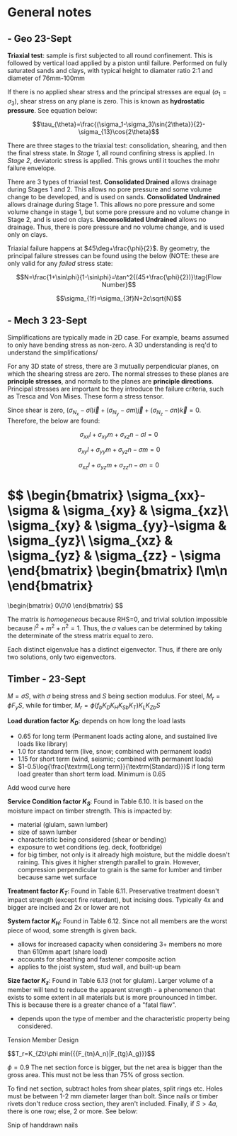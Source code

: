 # General notes

## - Geo 23-Sept

**Triaxial test**: sample is first subjected to all round confinement. This is followed by vertical load applied by a piston until failure. Performed on fully saturated sands and clays, with typical height to diamater ratio 2:1 and diameter of 76mm-100mm

If there is no applied shear stress and the principal stresses are equal ($\sigma_1=\sigma_3$), shear stress on any plane is zero. This is known as **hydrostatic pressure**. See equation below:

$$\tau_{\theta}=\frac{(\sigma_1-\sigma_3)\sin{2\theta}}{2}-\sigma_{13}\cos{2\theta}$$

There are three stages to the triaxial test: consolidation, shearing, and then the final stress state. In *Stage 1*, all round confining stress is applied. In *Stage 2*, deviatoric stress is applied. This grows until it touches the mohr failure envelope.

There are 3 types of triaxial test. **Consolidated Drained** allows drainage during Stages 1 and 2. This allows no pore pressure and some volume change to be developed, and is used on sands. **Consolidated Undrained** allows drainage during Stage 1. This allows no pore pressure and some volume change in stage 1, but some pore pressure and no volume change in Stage 2, and is used on clays. **Unconsolidated Undrained** allows no drainage. Thus, there is pore pressure and no volume change, and is used only on clays.

Triaxial failure happens at $45\deg+\frac{\phi}{2}$. By geometry, the principal failure stresses can be found using the below (NOTE: these are only valid for any *failed* stress state:

$$N=\frac{1+\sin\phi}{1-\sin\phi}=\tan^2{(45+\frac{\phi}{2})}\tag{Flow Number}$$

$$\sigma_{1f}=\sigma_{3f}N+2c\sqrt{N}$$

## - Mech 3 23-Sept

Simplifications are typically made in 2D case. For example, beams assumed to only have bending stress as non-zero. A 3D understanding is req'd to understand the simplifications/

For any 3D state of stress, there are 3 mutually perpendicular planes, on which the shearing stress are zero. The normal stresses to these planes are **principle stresses**, and normals to the planes are **principle directions**. Principal stresses are important bc they introduce the failure criteria, such as Tresca and Von Mises. These form a stress tensor.

Since shear is zero, $(\sigma_{N_x}-\sigma{l})\vec{i}+(\sigma_{N_y}-\sigma{m})\vec{j}+(\sigma_{N_z}-\sigma{n})\vec{k}=0$. Therefore, the below are found:

$$\sigma_{xx}l+\sigma_{xy}m+\sigma_{xz}n-\sigma{l}=0$$

$$\sigma_{xy}l+\sigma_{yy}m+\sigma_{yz}n-\sigma{m}=0$$

$$\sigma_{xz}l+\sigma_{yz}m+\sigma_{zz}n-\sigma{n}=0$$

$$
\begin{bmatrix}
\sigma_{xx}-\sigma & \sigma_{xy} & \sigma_{xz}\\
\sigma_{xy} & \sigma_{yy}-\sigma & \sigma_{yz}\\
\sigma_{xz} & \sigma_{yz} & \sigma_{zz} - \sigma
\end{bmatrix}
\begin{bmatrix}
l\\m\\n
\end{bmatrix}
=
\begin{bmatrix}
0\\0\\0
\end{bmatrix}
$$

The matrix is *homogeneous* because RHS=0, and trivial solution impossible because $l^2+m^2+n^2=1$. Thus, the $\sigma$ values can be determined by taking the determinate of the stress matrix equal to zero.

Each distinct eigenvalue has a distinct eigenvector. Thus, if there are only two solutions, only two eigenvectors.

## Timber - 23-Sept

$M=\sigma{S}\tag{Moment}$, with $\sigma$ being stress and $S$ being section modulus. For steel, $M_r=\phi{F_yS}$, while for timber, $M_r=\phi{(f_bK_DK_HK_{Sb}K_T)}K_LK_{Zb}S$

**Load duration factor $K_D$**: depends on how long the load lasts

- 0.65 for long term (Permanent loads acting alone, and sustained live loads like library)
- 1.0 for standard term (live, snow; combined with permanent loads)
- 1.15 for short term (wind, seismic; combined with permanent loads)
- $1-0.5\log{\frac{\textrm{Long term}}{\textrm{Standard}}}$ if long term load greater than short term load. Minimum is 0.65

Add wood curve here

**Service Condition factor $K_S$**: Found in Table 6.10. It is based on the moisture impact on timber strength.  This is impacted by:

- material (glulam, sawn lumber)
- size of sawn lumber
- characteristic being considered (shear or bending)
- exposure to wet conditions (eg. deck, footbridge)
- for big timber, not only is it already high moisture, but the middle doesn't raining. This gives it higher strength parallel to grain. However, compression perpendicular to grain is the same for lumber and timber because same wet surface

**Treatment factor $K_T$**: Found in Table 6.11. Preservative treatment doesn't impact strength (except fire retardant), but incising does. Typically 4x and bigger are incised and 2x or lower are not

**System factor $K_H$**: Found in Table 6.12. Since not all members are the worst piece of wood, some strength is given back.

- allows for increased capacity when considering 3+ members no more than 610mm apart (share load)
- accounts for sheathing and fastener composite action
- applies to the joist system, stud wall, and built-up beam

**Size factor $K_z$**: Found in Table 6.13 (not for glulam). Larger volume of a member will tend to reduce the apparent strength - a phenomenon that exists to some extent in all materials but is more prounounced in timber. This is because there is a greater chance of a "fatal flaw".

- depends upon the type of member and the characteristic property being considered.

Tension Member Design

$$T_r=K_{Zt}\phi min{\{{F_{tn}A_n}|F_{tg}A_g}\}}$$

$\phi=0.9$ The net section force is bigger, but the net area is bigger than the gross area. This must not be less than 75% of gross section.

To find net section, subtract holes from shear plates, split rings etc. Holes must be between 1-2 mm diameter larger than bolt. Since nails or timber rivets don't reduce cross section, they aren't included. Finally, if $S>4a$, there is one row; else, 2 or more. See below:

Snip of handdrawn nails
